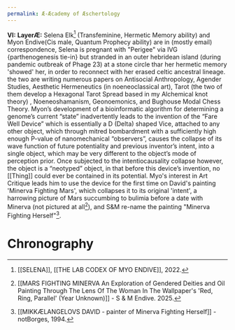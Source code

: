 ```yaml
---
permalink: Æ-Æcademy of Æschertology
---
```

**VI:** 
			**LayerÆ:** Selena Elk[^S] (Transfeminine, Hermetic Memory ability) and Myon Endive(Cis male, Quantum Prophecy ability)  are in (mostly email) correspondence, Selena is pregnant with "Perigee" via IVG {parthenogenesis tie-in} but stranded in an outer hebridean island (during pandemic outbreak of Phage 23) at a stone circle thar her hermetic memory 'showed' her, in order to reconnect with her erased celtic ancestral lineage.  the two are writing numerous papers on Antisocial Anthropology, Agender Studies, Aesthetic Hermeneutics (in noeneoclassical art), Tarot (the two of them develop a Hexagonal Tarot Spread based in my Alchemical knot theory) , Noeneoshamanism, Geonoemonics, and Bughouse Modal Chess Theory. Myon’s development of a bioinformatic algorithm  for determining a genome’s current “state” inadvertently leads to the invention of the “Fare Well Device” which is essentially a D (Delta) shaped Vice, attached to any other object, which through mitred bombardment with a sufficiently high enough P-value of nanomechanical “observers”, causes the collapse of its wave function of future potentiality and previous inventor’s intent, into a single object, which may be very different to the object’s mode of perception prior. Once subjected to the intentiocausality collapse however, the object is a “neotyped” object, in that before this device’s invention, no [[Thing]] could ever be contained in its potential. Myo's interest in Art Critique leads him to use the device for the first time on David's painting 'Minerva Fighting Mars', which collapses it to its original 'intent', a harrowing picture of Mars succumbing to bulimia before a date with Minerva (not pictured at all[^a]), and S&M re-name the painting "Minerva Fighting Herself"[^f]. 
# Chronography

[^a]: [[MARS FIGHTING MINERVA An Exploration of Gendered Deities and Oil Painting Through The Lens Of The Woman In The Wallpaper's 'Red, Ring, Parallel' (Year Unknown)]] - S & M Endive. 2025.
[^f]: [[MIKKÆLANGELOVS DAVID - painter of Minerva Fighting Herself]] - notBorges, 1994.
[^S]: [[SELENA]], [[THE LAB CODEX OF MYO ENDIVE]], 2022.
